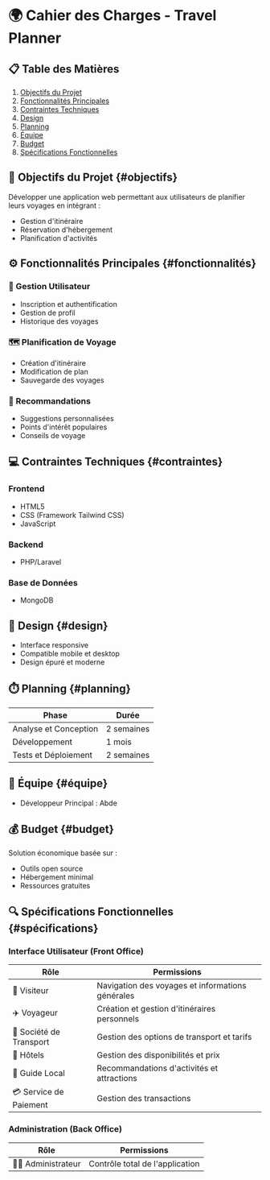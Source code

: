 # 🌍 Cahier des Charges - Travel Planner

## 📋 Table des Matières
1. [Objectifs du Projet](#objectifs)
2. [Fonctionnalités Principales](#fonctionnalités)
3. [Contraintes Techniques](#contraintes)
4. [Design](#design)
5. [Planning](#planning)
6. [Équipe](#équipe)
7. [Budget](#budget)
8. [Spécifications Fonctionnelles](#spécifications)

## 🎯 Objectifs du Projet {#objectifs}
Développer une application web permettant aux utilisateurs de planifier leurs voyages en intégrant :
- Gestion d'itinéraire
- Réservation d'hébergement
- Planification d'activités

## ⚙️ Fonctionnalités Principales {#fonctionnalités}

### 👤 Gestion Utilisateur
- Inscription et authentification
- Gestion de profil
- Historique des voyages

### 🗺️ Planification de Voyage
- Création d'itinéraire
- Modification de plan
- Sauvegarde des voyages

### 🎯 Recommandations
- Suggestions personnalisées
- Points d'intérêt populaires
- Conseils de voyage

## 💻 Contraintes Techniques {#contraintes}

### Frontend
- HTML5
- CSS (Framework Tailwind CSS)
- JavaScript

### Backend
- PHP/Laravel

### Base de Données
- MongoDB

## 🎨 Design {#design}
- Interface responsive
- Compatible mobile et desktop
- Design épuré et moderne

## ⏱️ Planning {#planning}

| Phase | Durée |
|-------|--------|
| Analyse et Conception | 2 semaines |
| Développement | 1 mois |
| Tests et Déploiement | 2 semaines |

## 👥 Équipe {#équipe}
- Développeur Principal : Abde

## 💰 Budget {#budget}
Solution économique basée sur :
- Outils open source
- Hébergement minimal
- Ressources gratuites

## 🔍 Spécifications Fonctionnelles {#spécifications}

### Interface Utilisateur (Front Office)

| Rôle | Permissions |
|------|-------------|
| 👀 Visiteur | Navigation des voyages et informations générales |
| ✈️ Voyageur | Création et gestion d'itinéraires personnels |
| 🚌 Société de Transport | Gestion des options de transport et tarifs |
| 🏨 Hôtels | Gestion des disponibilités et prix |
| 🎯 Guide Local | Recommandations d'activités et attractions |
| 💳 Service de Paiement | Gestion des transactions |

### Administration (Back Office)

| Rôle | Permissions |
|------|-------------|
| 👨‍💼 Administrateur | Contrôle total de l'application |